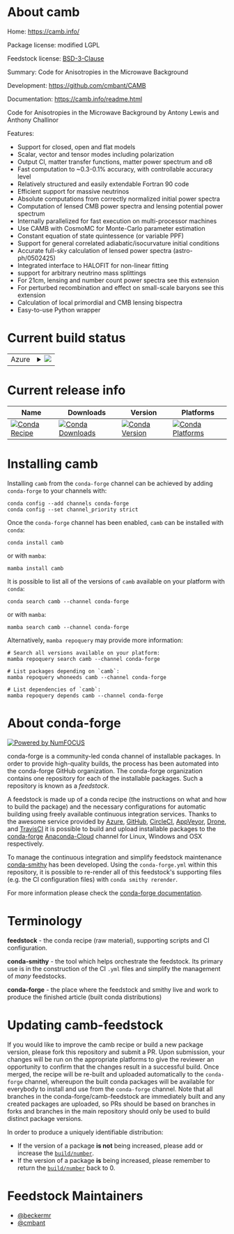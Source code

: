 About camb
==========

Home: https://camb.info/

Package license: modified LGPL

Feedstock license: [BSD-3-Clause](https://github.com/conda-forge/camb-feedstock/blob/main/LICENSE.txt)

Summary: Code for Anisotropies in the Microwave Background

Development: https://github.com/cmbant/CAMB

Documentation: https://camb.info/readme.html

Code for Anisotropies in the Microwave Background
by Antony Lewis and Anthony Challinor

Features:
  - Support for closed, open and flat models
  - Scalar, vector and tensor modes including polarization
  - Output Cl, matter transfer functions, matter power spectrum and σ8
  - Fast computation to ~0.3-0.1% accuracy, with controllable accuracy level
  - Relatively structured and easily extendable Fortran 90 code
  - Efficient support for massive neutrinos
  - Absolute computations from correctly normalized initial power spectra
  - Computation of lensed CMB power spectra and lensing potential power spectrum
  - Internally parallelized for fast execution on multi-processor machines
  - Use CAMB with CosmoMC for Monte-Carlo parameter estimation
  - Constant equation of state quintessence (or variable PPF)
  - Support for general correlated adiabatic/isocurvature initial conditions
  - Accurate full-sky calculation of lensed power spectra (astro-ph/0502425)
  - Integrated interface to HALOFIT for non-linear fitting
  - support for arbitrary neutrino mass splittings
  - For 21cm, lensing and number count power spectra see this extension
  - For perturbed recombination and effect on small-scale baryons see this extension
  - Calculation of local primordial and CMB lensing bispectra
  - Easy-to-use Python wrapper


Current build status
====================


<table>
    
  <tr>
    <td>Azure</td>
    <td>
      <details>
        <summary>
          <a href="https://dev.azure.com/conda-forge/feedstock-builds/_build/latest?definitionId=3783&branchName=main">
            <img src="https://dev.azure.com/conda-forge/feedstock-builds/_apis/build/status/camb-feedstock?branchName=main">
          </a>
        </summary>
        <table>
          <thead><tr><th>Variant</th><th>Status</th></tr></thead>
          <tbody><tr>
              <td>linux_64_python3.10.____cpython</td>
              <td>
                <a href="https://dev.azure.com/conda-forge/feedstock-builds/_build/latest?definitionId=3783&branchName=main">
                  <img src="https://dev.azure.com/conda-forge/feedstock-builds/_apis/build/status/camb-feedstock?branchName=main&jobName=linux&configuration=linux_64_python3.10.____cpython" alt="variant">
                </a>
              </td>
            </tr><tr>
              <td>linux_64_python3.11.____cpython</td>
              <td>
                <a href="https://dev.azure.com/conda-forge/feedstock-builds/_build/latest?definitionId=3783&branchName=main">
                  <img src="https://dev.azure.com/conda-forge/feedstock-builds/_apis/build/status/camb-feedstock?branchName=main&jobName=linux&configuration=linux_64_python3.11.____cpython" alt="variant">
                </a>
              </td>
            </tr><tr>
              <td>linux_64_python3.8.____73_pypy</td>
              <td>
                <a href="https://dev.azure.com/conda-forge/feedstock-builds/_build/latest?definitionId=3783&branchName=main">
                  <img src="https://dev.azure.com/conda-forge/feedstock-builds/_apis/build/status/camb-feedstock?branchName=main&jobName=linux&configuration=linux_64_python3.8.____73_pypy" alt="variant">
                </a>
              </td>
            </tr><tr>
              <td>linux_64_python3.8.____cpython</td>
              <td>
                <a href="https://dev.azure.com/conda-forge/feedstock-builds/_build/latest?definitionId=3783&branchName=main">
                  <img src="https://dev.azure.com/conda-forge/feedstock-builds/_apis/build/status/camb-feedstock?branchName=main&jobName=linux&configuration=linux_64_python3.8.____cpython" alt="variant">
                </a>
              </td>
            </tr><tr>
              <td>linux_64_python3.9.____73_pypy</td>
              <td>
                <a href="https://dev.azure.com/conda-forge/feedstock-builds/_build/latest?definitionId=3783&branchName=main">
                  <img src="https://dev.azure.com/conda-forge/feedstock-builds/_apis/build/status/camb-feedstock?branchName=main&jobName=linux&configuration=linux_64_python3.9.____73_pypy" alt="variant">
                </a>
              </td>
            </tr><tr>
              <td>linux_64_python3.9.____cpython</td>
              <td>
                <a href="https://dev.azure.com/conda-forge/feedstock-builds/_build/latest?definitionId=3783&branchName=main">
                  <img src="https://dev.azure.com/conda-forge/feedstock-builds/_apis/build/status/camb-feedstock?branchName=main&jobName=linux&configuration=linux_64_python3.9.____cpython" alt="variant">
                </a>
              </td>
            </tr><tr>
              <td>osx_64_python3.10.____cpython</td>
              <td>
                <a href="https://dev.azure.com/conda-forge/feedstock-builds/_build/latest?definitionId=3783&branchName=main">
                  <img src="https://dev.azure.com/conda-forge/feedstock-builds/_apis/build/status/camb-feedstock?branchName=main&jobName=osx&configuration=osx_64_python3.10.____cpython" alt="variant">
                </a>
              </td>
            </tr><tr>
              <td>osx_64_python3.11.____cpython</td>
              <td>
                <a href="https://dev.azure.com/conda-forge/feedstock-builds/_build/latest?definitionId=3783&branchName=main">
                  <img src="https://dev.azure.com/conda-forge/feedstock-builds/_apis/build/status/camb-feedstock?branchName=main&jobName=osx&configuration=osx_64_python3.11.____cpython" alt="variant">
                </a>
              </td>
            </tr><tr>
              <td>osx_64_python3.8.____73_pypy</td>
              <td>
                <a href="https://dev.azure.com/conda-forge/feedstock-builds/_build/latest?definitionId=3783&branchName=main">
                  <img src="https://dev.azure.com/conda-forge/feedstock-builds/_apis/build/status/camb-feedstock?branchName=main&jobName=osx&configuration=osx_64_python3.8.____73_pypy" alt="variant">
                </a>
              </td>
            </tr><tr>
              <td>osx_64_python3.8.____cpython</td>
              <td>
                <a href="https://dev.azure.com/conda-forge/feedstock-builds/_build/latest?definitionId=3783&branchName=main">
                  <img src="https://dev.azure.com/conda-forge/feedstock-builds/_apis/build/status/camb-feedstock?branchName=main&jobName=osx&configuration=osx_64_python3.8.____cpython" alt="variant">
                </a>
              </td>
            </tr><tr>
              <td>osx_64_python3.9.____73_pypy</td>
              <td>
                <a href="https://dev.azure.com/conda-forge/feedstock-builds/_build/latest?definitionId=3783&branchName=main">
                  <img src="https://dev.azure.com/conda-forge/feedstock-builds/_apis/build/status/camb-feedstock?branchName=main&jobName=osx&configuration=osx_64_python3.9.____73_pypy" alt="variant">
                </a>
              </td>
            </tr><tr>
              <td>osx_64_python3.9.____cpython</td>
              <td>
                <a href="https://dev.azure.com/conda-forge/feedstock-builds/_build/latest?definitionId=3783&branchName=main">
                  <img src="https://dev.azure.com/conda-forge/feedstock-builds/_apis/build/status/camb-feedstock?branchName=main&jobName=osx&configuration=osx_64_python3.9.____cpython" alt="variant">
                </a>
              </td>
            </tr><tr>
              <td>osx_arm64_python3.10.____cpython</td>
              <td>
                <a href="https://dev.azure.com/conda-forge/feedstock-builds/_build/latest?definitionId=3783&branchName=main">
                  <img src="https://dev.azure.com/conda-forge/feedstock-builds/_apis/build/status/camb-feedstock?branchName=main&jobName=osx&configuration=osx_arm64_python3.10.____cpython" alt="variant">
                </a>
              </td>
            </tr><tr>
              <td>osx_arm64_python3.11.____cpython</td>
              <td>
                <a href="https://dev.azure.com/conda-forge/feedstock-builds/_build/latest?definitionId=3783&branchName=main">
                  <img src="https://dev.azure.com/conda-forge/feedstock-builds/_apis/build/status/camb-feedstock?branchName=main&jobName=osx&configuration=osx_arm64_python3.11.____cpython" alt="variant">
                </a>
              </td>
            </tr><tr>
              <td>osx_arm64_python3.8.____cpython</td>
              <td>
                <a href="https://dev.azure.com/conda-forge/feedstock-builds/_build/latest?definitionId=3783&branchName=main">
                  <img src="https://dev.azure.com/conda-forge/feedstock-builds/_apis/build/status/camb-feedstock?branchName=main&jobName=osx&configuration=osx_arm64_python3.8.____cpython" alt="variant">
                </a>
              </td>
            </tr><tr>
              <td>osx_arm64_python3.9.____cpython</td>
              <td>
                <a href="https://dev.azure.com/conda-forge/feedstock-builds/_build/latest?definitionId=3783&branchName=main">
                  <img src="https://dev.azure.com/conda-forge/feedstock-builds/_apis/build/status/camb-feedstock?branchName=main&jobName=osx&configuration=osx_arm64_python3.9.____cpython" alt="variant">
                </a>
              </td>
            </tr><tr>
              <td>win_64_python3.10.____cpython</td>
              <td>
                <a href="https://dev.azure.com/conda-forge/feedstock-builds/_build/latest?definitionId=3783&branchName=main">
                  <img src="https://dev.azure.com/conda-forge/feedstock-builds/_apis/build/status/camb-feedstock?branchName=main&jobName=win&configuration=win_64_python3.10.____cpython" alt="variant">
                </a>
              </td>
            </tr><tr>
              <td>win_64_python3.11.____cpython</td>
              <td>
                <a href="https://dev.azure.com/conda-forge/feedstock-builds/_build/latest?definitionId=3783&branchName=main">
                  <img src="https://dev.azure.com/conda-forge/feedstock-builds/_apis/build/status/camb-feedstock?branchName=main&jobName=win&configuration=win_64_python3.11.____cpython" alt="variant">
                </a>
              </td>
            </tr><tr>
              <td>win_64_python3.8.____73_pypy</td>
              <td>
                <a href="https://dev.azure.com/conda-forge/feedstock-builds/_build/latest?definitionId=3783&branchName=main">
                  <img src="https://dev.azure.com/conda-forge/feedstock-builds/_apis/build/status/camb-feedstock?branchName=main&jobName=win&configuration=win_64_python3.8.____73_pypy" alt="variant">
                </a>
              </td>
            </tr><tr>
              <td>win_64_python3.8.____cpython</td>
              <td>
                <a href="https://dev.azure.com/conda-forge/feedstock-builds/_build/latest?definitionId=3783&branchName=main">
                  <img src="https://dev.azure.com/conda-forge/feedstock-builds/_apis/build/status/camb-feedstock?branchName=main&jobName=win&configuration=win_64_python3.8.____cpython" alt="variant">
                </a>
              </td>
            </tr><tr>
              <td>win_64_python3.9.____73_pypy</td>
              <td>
                <a href="https://dev.azure.com/conda-forge/feedstock-builds/_build/latest?definitionId=3783&branchName=main">
                  <img src="https://dev.azure.com/conda-forge/feedstock-builds/_apis/build/status/camb-feedstock?branchName=main&jobName=win&configuration=win_64_python3.9.____73_pypy" alt="variant">
                </a>
              </td>
            </tr><tr>
              <td>win_64_python3.9.____cpython</td>
              <td>
                <a href="https://dev.azure.com/conda-forge/feedstock-builds/_build/latest?definitionId=3783&branchName=main">
                  <img src="https://dev.azure.com/conda-forge/feedstock-builds/_apis/build/status/camb-feedstock?branchName=main&jobName=win&configuration=win_64_python3.9.____cpython" alt="variant">
                </a>
              </td>
            </tr>
          </tbody>
        </table>
      </details>
    </td>
  </tr>
</table>

Current release info
====================

| Name | Downloads | Version | Platforms |
| --- | --- | --- | --- |
| [![Conda Recipe](https://img.shields.io/badge/recipe-camb-green.svg)](https://anaconda.org/conda-forge/camb) | [![Conda Downloads](https://img.shields.io/conda/dn/conda-forge/camb.svg)](https://anaconda.org/conda-forge/camb) | [![Conda Version](https://img.shields.io/conda/vn/conda-forge/camb.svg)](https://anaconda.org/conda-forge/camb) | [![Conda Platforms](https://img.shields.io/conda/pn/conda-forge/camb.svg)](https://anaconda.org/conda-forge/camb) |

Installing camb
===============

Installing `camb` from the `conda-forge` channel can be achieved by adding `conda-forge` to your channels with:

```
conda config --add channels conda-forge
conda config --set channel_priority strict
```

Once the `conda-forge` channel has been enabled, `camb` can be installed with `conda`:

```
conda install camb
```

or with `mamba`:

```
mamba install camb
```

It is possible to list all of the versions of `camb` available on your platform with `conda`:

```
conda search camb --channel conda-forge
```

or with `mamba`:

```
mamba search camb --channel conda-forge
```

Alternatively, `mamba repoquery` may provide more information:

```
# Search all versions available on your platform:
mamba repoquery search camb --channel conda-forge

# List packages depending on `camb`:
mamba repoquery whoneeds camb --channel conda-forge

# List dependencies of `camb`:
mamba repoquery depends camb --channel conda-forge
```


About conda-forge
=================

[![Powered by
NumFOCUS](https://img.shields.io/badge/powered%20by-NumFOCUS-orange.svg?style=flat&colorA=E1523D&colorB=007D8A)](https://numfocus.org)

conda-forge is a community-led conda channel of installable packages.
In order to provide high-quality builds, the process has been automated into the
conda-forge GitHub organization. The conda-forge organization contains one repository
for each of the installable packages. Such a repository is known as a *feedstock*.

A feedstock is made up of a conda recipe (the instructions on what and how to build
the package) and the necessary configurations for automatic building using freely
available continuous integration services. Thanks to the awesome service provided by
[Azure](https://azure.microsoft.com/en-us/services/devops/), [GitHub](https://github.com/),
[CircleCI](https://circleci.com/), [AppVeyor](https://www.appveyor.com/),
[Drone](https://cloud.drone.io/welcome), and [TravisCI](https://travis-ci.com/)
it is possible to build and upload installable packages to the
[conda-forge](https://anaconda.org/conda-forge) [Anaconda-Cloud](https://anaconda.org/)
channel for Linux, Windows and OSX respectively.

To manage the continuous integration and simplify feedstock maintenance
[conda-smithy](https://github.com/conda-forge/conda-smithy) has been developed.
Using the ``conda-forge.yml`` within this repository, it is possible to re-render all of
this feedstock's supporting files (e.g. the CI configuration files) with ``conda smithy rerender``.

For more information please check the [conda-forge documentation](https://conda-forge.org/docs/).

Terminology
===========

**feedstock** - the conda recipe (raw material), supporting scripts and CI configuration.

**conda-smithy** - the tool which helps orchestrate the feedstock.
                   Its primary use is in the construction of the CI ``.yml`` files
                   and simplify the management of *many* feedstocks.

**conda-forge** - the place where the feedstock and smithy live and work to
                  produce the finished article (built conda distributions)


Updating camb-feedstock
=======================

If you would like to improve the camb recipe or build a new
package version, please fork this repository and submit a PR. Upon submission,
your changes will be run on the appropriate platforms to give the reviewer an
opportunity to confirm that the changes result in a successful build. Once
merged, the recipe will be re-built and uploaded automatically to the
`conda-forge` channel, whereupon the built conda packages will be available for
everybody to install and use from the `conda-forge` channel.
Note that all branches in the conda-forge/camb-feedstock are
immediately built and any created packages are uploaded, so PRs should be based
on branches in forks and branches in the main repository should only be used to
build distinct package versions.

In order to produce a uniquely identifiable distribution:
 * If the version of a package **is not** being increased, please add or increase
   the [``build/number``](https://docs.conda.io/projects/conda-build/en/latest/resources/define-metadata.html#build-number-and-string).
 * If the version of a package **is** being increased, please remember to return
   the [``build/number``](https://docs.conda.io/projects/conda-build/en/latest/resources/define-metadata.html#build-number-and-string)
   back to 0.

Feedstock Maintainers
=====================

* [@beckermr](https://github.com/beckermr/)
* [@cmbant](https://github.com/cmbant/)

